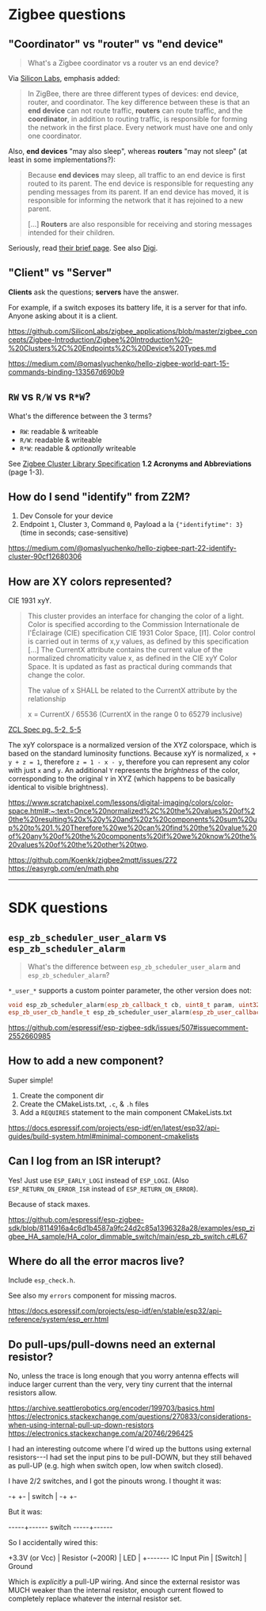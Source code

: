 # Zigbee questions

## "Coordinator" vs "router" vs "end device"

> What's a Zigbee coordinator vs a router vs an end device?

Via [Silicon Labs](https://community.silabs.com/s/article/what-is-the-difference-between-an-end-device-a-router-and-a-coordinator-do-i?language=en_US), emphasis added:

> In ZigBee, there are three different types of devices: end device, router, and coordinator. The key difference between these is that an **end device** can not route traffic, **routers** can route traffic, and the **coordinator**, in addition to routing traffic, is responsible for forming the network in the first place. Every network must have one and only one coordinator.

Also, **end devices** "may also sleep", whereas **routers** "may not sleep" (at least in some implementations?):

> Because **end devices** may sleep, all traffic to an end device is first routed to its parent. The end device is responsible for requesting any pending messages from its parent. If an end device has moved, it is responsible for informing the network that it has rejoined to a new parent.
>
> [...] **Routers** are also responsible for receiving and storing messages intended for their children.

Seriously, read [their brief page](https://community.silabs.com/s/article/what-is-the-difference-between-an-end-device-a-router-and-a-coordinator-do-i?language=en_US). See also [Digi](https://www.digi.com/resources/documentation/Digidocs/90002002/Concepts/c_device_types.htm?TocPath=Zigbee%20networks%7CZigbee%20networking%20concepts%7C_____1).

## "Client" vs "Server"

**Clients** ask the questions; **servers** have the answer.

For example, if a switch exposes its battery life, it is a server for that info. Anyone asking about it is a client.

https://github.com/SiliconLabs/zigbee_applications/blob/master/zigbee_concepts/Zigbee-Introduction/Zigbee%20Introduction%20-%20Clusters%2C%20Endpoints%2C%20Device%20Types.md

https://medium.com/@omaslyuchenko/hello-zigbee-world-part-15-commands-binding-133567d690b9

## `RW` vs `R/W` vs `R*W`?

What's the difference between the 3 terms?

* `RW`: readable & writeable
* `R/W`: readable & writeable
* `R*W`: readable & *optionally* writeable 

See [Zigbee Cluster Library Specification](https://zigbeealliance.org/wp-content/uploads/2019/12/07-5123-06-zigbee-cluster-library-specification.pdf) **1.2 Acronyms and Abbreviations** (page 1-3).


## How do I send "identify" from Z2M?

1. Dev Console for your device
2. Endpoint `1`, Cluster `3`, Command `0`, Payload a la `{"identifytime": 3}` (time in seconds; case-sensitive)

https://medium.com/@omaslyuchenko/hello-zigbee-part-22-identify-cluster-90cf12680306

## How are XY colors represented?

CIE 1931 xyY.

> This cluster provides an interface for changing the color of a light. Color is specified according to the 
Commission Internationale de l'Éclairage (CIE) specification CIE 1931 Color Space, [I1]. Color control is 
carried out in terms of x,y values, as defined by this specification
> [...]
> The CurrentX attribute contains the current value of the normalized chromaticity value x, as defined in the 
CIE xyY Color Space. It is updated as fast as practical during commands that change the color.
>
> The value of x SHALL be related to the CurrentX attribute by the relationship
>
> x = CurrentX / 65536 (CurrentX in the range 0 to 65279 inclusive)

[ZCL Spec pg. 5-2, 5-5](https://zigbeealliance.org/wp-content/uploads/2019/12/07-5123-06-zigbee-cluster-library-specification.pdf)

The xyY colorspace is a normalized version of the XYZ colorspace, which is based on the standard luminosity functions. Because xyY is normalized, `x + y + z = 1`, therefore `z = 1 - x - y`, therefore you can represent any color with just `x` and `y`. An additional `Y` represents the *brightness* of the color, corresponding to the original `Y` in XYZ (which happens to be basically identical to visible brightness).

https://www.scratchapixel.com/lessons/digital-imaging/colors/color-space.html#:~:text=Once%20normalized%2C%20the%20values%20of%20the%20resulting%20x%20y%20and%20z%20components%20sum%20up%20to%201.%20Therefore%20we%20can%20find%20the%20value%20of%20any%20of%20the%20components%20if%20we%20know%20the%20values%20of%20the%20other%20two.

https://github.com/Koenkk/zigbee2mqtt/issues/272
https://easyrgb.com/en/math.php

---

# SDK questions

## `esp_zb_scheduler_user_alarm` vs `esp_zb_scheduler_alarm`

> What's the difference between `esp_zb_scheduler_user_alarm` and `esp_zb_scheduler_alarm`?

`*_user_*` supports a custom pointer parameter, the other version does not:

```cpp
void esp_zb_scheduler_alarm(esp_zb_callback_t cb, uint8_t param, uint32_t time);
esp_zb_user_cb_handle_t esp_zb_scheduler_user_alarm(esp_zb_user_callback_t cb, void *param, uint32_t time);
```

https://github.com/espressif/esp-zigbee-sdk/issues/507#issuecomment-2552660985

## How to add a new component?

Super simple!

1. Create the component dir
2. Create the CMakeLists.txt, `.c`, & `.h` files
3. Add a `REQUIRES` statement to the main component CMakeLists.txt

https://docs.espressif.com/projects/esp-idf/en/latest/esp32/api-guides/build-system.html#minimal-component-cmakelists

## Can I log from an ISR interupt?

Yes! Just use `ESP_EARLY_LOGI` instead of `ESP_LOGI`. (Also `ESP_RETURN_ON_ERROR_ISR` instead of `ESP_RETURN_ON_ERROR`).

Because of stack maxes.

https://github.com/espressif/esp-zigbee-sdk/blob/8114916a4c6d1b4587a9fc24d2c85a1396328a28/examples/esp_zigbee_HA_sample/HA_color_dimmable_switch/main/esp_zb_switch.c#L67

## Where do all the error macros live?

Include `esp_check.h`.

See also my `errors` component for missing macros.

https://docs.espressif.com/projects/esp-idf/en/stable/esp32/api-reference/system/esp_err.html

## Do pull-ups/pull-downs need an external resistor?

No, unless the trace is long enough that you worry antenna effects will induce
larger current than the very, very tiny current that the internal resistors
allow.

https://archive.seattlerobotics.org/encoder/199703/basics.html
https://electronics.stackexchange.com/questions/270833/considerations-when-using-internal-pull-up-down-resistors
https://electronics.stackexchange.com/a/20746/296425

I had an interesting outcome where I'd wired up the buttons using external
resistors---I had set the input pins to be pull-DOWN, but they still behaved as
pull-UP (e.g. high when switch open, low when switch closed). 

I have 2/2 switches, and I got the pinouts wrong. I thought it was:

   -+        +-
    | switch |
   -+        +-

But it was:

   -----+------
      switch
   -----+------

So I accidentally wired this:

   +3.3V (or Vcc)
      |
      Resistor (~200R)
      |
      LED
      |
      +------- IC Input Pin
      |
   [Switch]
      |
    Ground

Which is *explicitly* a pull-UP wiring. And since the external resistor was MUCH
weaker than the internal resistor, enough current flowed to completely replace
whatever the internal resistor set.

